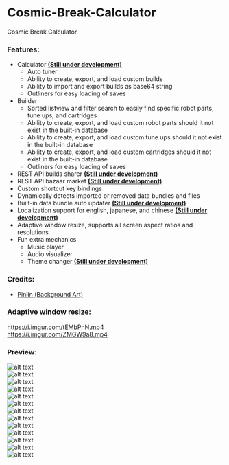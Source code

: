 # Cosmic-Break-Calculator
Cosmic Break Calculator

### Features:  
- Calculator **<ins>(Still under development)</ins>**  
  - Auto tuner  
  - Ability to create, export, and load custom builds
  - Ability to import and export builds as base64 string  
  - Outliners for easy loading of saves  
- Builder  
  - Sorted listview and filter search to easily find specific robot parts, tune ups, and cartridges  
  - Ability to create, export, and load custom robot parts should it not exist in the built-in database  
  - Ability to create, export, and load custom tune ups should it not exist in the built-in database  
  - Ability to create, export, and load custom cartridges should it not exist in the built-in database  
  - Outliners for easy loading of saves  
- REST API builds sharer **<ins>(Still under development)</ins>**  
- REST API bazaar market **<ins>(Still under development)</ins>**  
- Custom shortcut key bindings  
- Dynamically detects imported or removed data bundles and files  
- Built-in data bundle auto updater **<ins>(Still under development)</ins>**  
- Localization support for english, japanese, and chinese **<ins>(Still under development)</ins>**  
- Adaptive window resize, supports all screen aspect ratios and resolutions  
- Fun extra mechanics  
  - Music player  
  - Audio visualizer  
  - Theme changer **<ins>(Still under development)</ins>**  

### Credits:  
- [Pinlin (Background Art)](https://www.deviantart.com/pinlin)  

### Adaptive window resize:  
https://i.imgur.com/tEMbPnN.mp4  
https://i.imgur.com/ZMGW9a8.mp4  

### Preview:  
![alt text](https://cdn.discordapp.com/attachments/643683921258610740/757701732624105512/mbhjd.gif)  
![alt text](https://cdn.discordapp.com/attachments/643683921258610740/757704816729391234/unknown.png)  
![alt text](https://cdn.discordapp.com/attachments/643683921258610740/758072912757522583/unknown.png)  
![alt text](https://cdn.discordapp.com/attachments/332391424072876033/750745249302708344/unknown.png)  
![alt text](https://i.imgur.com/iLrb5cl.png)  
![alt text](https://i.imgur.com/igcM1B1.png)  
![alt text](https://i.imgur.com/iexiue2.png)  
![alt text](https://i.imgur.com/sffKZg6.png)  
![alt text](https://cdn.discordapp.com/attachments/643683921258610740/797023153447632906/ghfhdfhdfj.gif)  
![alt text](https://i.imgur.com/OAPwcCE.png)  
![alt text](https://i.imgur.com/EORQNI4.png)  
![alt text](https://i.imgur.com/swuolIz.gif)  
![alt text](https://i.imgur.com/mh2m1YD.gif)  
